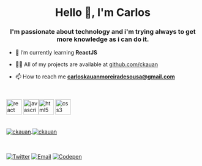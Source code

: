 <h1 align="center">Hello 👋, I'm Carlos</h1>
<h3 align="center">I'm passionate about technology and i'm trying always to get more knowledge as i can do it.</h3>


- 🌱 I’m currently learning **ReactJS**

- 👨‍💻 All of my projects are available at [github.com/ckauan](/ckauan)

- 📫 How to reach me **carloskauanmoreiradesousa@gmail.com**
<br>

<p align="left"><img src="https://devicons.github.io/devicon/devicon.git/icons/react/react-original-wordmark.svg" alt="react" width="40" height="40"/> <img src="https://devicons.github.io/devicon/devicon.git/icons/javascript/javascript-original.svg" alt="javascript" width="40" height="40"/><img src="https://devicons.github.io/devicon/devicon.git/icons/html5/html5-original-wordmark.svg" alt="html5" width="40" height="40"/> <img src="https://devicons.github.io/devicon/devicon.git/icons/css3/css3-original-wordmark.svg" alt="css3" width="40" height="40"/></p>
<br>

<a href="https://github.com/ckauan">
  <img align="center" src="https://github-readme-stats.vercel.app/api?username=ckauan&show_icons=true&theme=vue&hide=contribs,prs" alt="ckauan" /> 
</a>
<a href="https://github.com/ckauan/convoychat">
  <img align="center" src="https://github-readme-stats.vercel.app/api/top-langs/?username=ckauan&layout=compact&show_icons=true&theme=vue" alt="ckauan" />
</a>

<br>
<br>
<br>
<p align="center">
  
[![Twitter](https://img.shields.io/badge/@carlaodamassaa-1DA1F2?style=circle&logo=twitter&logoColor=white)](https://twitter.com/carlaodamassaa) 
[![Email](https://img.shields.io/badge/carloskauanmoreiradesousa@gmail.com-D14836?style=flat-square&logo=gmail&logoColor=white)](mailto:carloskauanmoreiradesousa@gmail.com)
[![Codepen](https://img.shields.io/badge/ckauan-1DA1F2?style=flat-square&logo=codepen&logoColor=white)](https://codepen.io/ckauan) 
<p>
